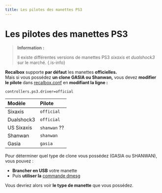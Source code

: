 ```yaml
---
title: Les pilotes des manettes PS3
---
```


# Les pilotes des manettes PS3


>**Information :**
>
>Il existe différentes versions de manettes PS3 _sixaxis_ et _dualshock3_ sur le marché.
{.is-info}

**Recalbox** supporte **par défaut** les manettes **officielles.**  
Mais si vous possédez **un clone GASIA ou Shanwan,** vous devez **modifier le pilote** dans [recalbox.conf](/fr/usage-basique/premieres-notions/le-fichier-recalbox.conf) en **modifiant la ligne :**

`controllers.ps3.driver=official`

| Modèle | Pilote |
| :--- | :--- |
| Sixaxis | `official` |
| Dualshock3 | `official` |
| US Sixaxis | `shanwan` ?? |
| Shanwan | `shanwan` |
| Gasia | `gasia` |

 Pour déterminer quel type de clone vous possédez \(GASIA ou SHANWAN\), vous pouvez :

* **Brancher en USB** votre manette
* Puis **utiliser la** [commande dmesg](/fr/tutoriels/depannage/dmesg) 

Vous devriez alors voir **le type de manette** que vous possédez.

